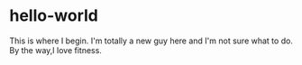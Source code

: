 # hello-world
This is where I begin.
I'm totally a new guy here and I'm not sure what to do.
By the way,I love fitness.
